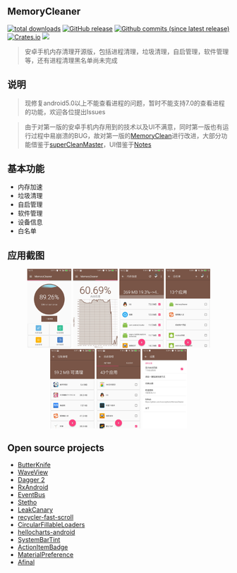 ## MemoryCleaner
[![total downloads](https://img.shields.io/github/downloads/towavephone/MemoryCleaner/total.svg)](https://github.com/towavephone/MemoryCleaner/releases/download/v1.0/app-debug.apk)
[![GitHub release](https://img.shields.io/github/release/towavephone/MemoryCleaner.svg)](https://github.com/towavephone/MemoryCleaner/releases)
[![Github commits (since latest release)](https://img.shields.io/github/commits-since/towavephone/MemoryCleaner/latest.svg)]()
[![Crates.io](https://img.shields.io/crates/l/rustc-serialize.svg)]()
[![](http://progressed.io/bar/80)]()

>安卓手机内存清理开源版，包括进程清理，垃圾清理，自启管理，软件管理等，还有进程清理黑名单尚未完成

## 说明
>现修复android5.0以上不能查看进程的问题，暂时不能支持7.0的查看进程的功能，欢迎各位提出Issues

>由于对第一版的安卓手机内存用到的技术以及UI不满意，同时第一版也有运行过程中易崩溃的BUG，故对第一版的[MemoryClean](https://github.com/towavephone/MemoryClean)进行改进，大部分功能借鉴于[superCleanMaster](https://github.com/joyoyao/superCleanMaster)，UI借鉴于[Notes](https://github.com/lguipeng/Notes)

## 基本功能
* 内存加速
* 垃圾清理
* 自启管理
* 软件管理
* 设备信息
* 白名单

## 应用截图
<div align="center">
<img src="./screenshot/screenshot_0.jpg" width="20%"/>
<img src="./screenshot/screenshot_1.jpg" width="20%"/> 
<img src="./screenshot/screenshot_2.jpg" width="20%"/> 
<img src="./screenshot/screenshot_3.jpg" width="20%"/> 
<img src="./screenshot/screenshot_4.jpg" width="20%"/> 
<img src="./screenshot/screenshot_5.jpg" width="20%"/> 
<img src="./screenshot/screenshot_6.jpg" width="20%"/> 
</div>


## Open source projects
* [ButterKnife](http://jakewharton.github.io/butterknife/)   
* [WaveView](https://github.com/john990/WaveView) 
* [Dagger 2](https://github.com/google/dagger) 
* [RxAndroid](https://github.com/ReactiveX/RxAndroid) 
* [EventBus](https://github.com/greenrobot/EventBus) 
* [Stetho](https://github.com/facebook/stetho) 
* [LeakCanary](https://github.com/square/leakcanary) 
* [recycler-fast-scroll](https://github.com/plusCubed/recycler-fast-scroll) 
* [CircularFillableLoaders](https://github.com/lopspower/CircularFillableLoaders) 
* [hellocharts-android](https://github.com/lecho/hellocharts-android) 
* [SystemBarTint](https://github.com/jgilfelt/SystemBarTint) 
* [ActionItemBadge](https://github.com/mikepenz/Android-ActionItemBadge) 
* [MaterialPreference](https://github.com/jenzz/Android-MaterialPreference) 
* [Afinal](https://github.com/yangfuhai/afinal)


